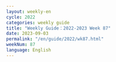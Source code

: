 ```yaml
---
layout: weekly-en
cycle: 2022
categories: weekly guide
title: "Weekly Guide：2022-2023 Week 87"
date: 2023-09-03
permalink: "/en/guide/2022/wk87.html"
weekNum: 87
language: English
---
```


